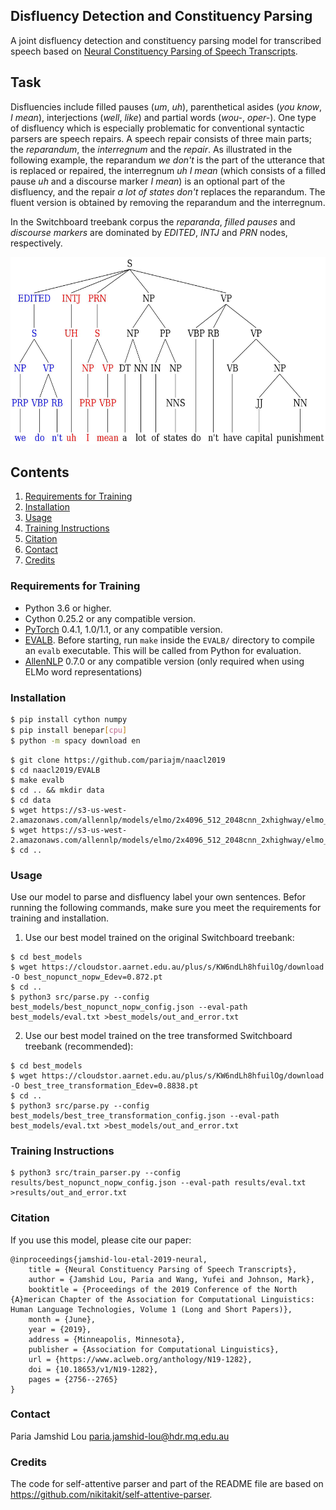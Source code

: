 Disfluency Detection and Constituency Parsing
------------------------------------------------------------
A joint disfluency detection and constituency parsing model for transcribed speech based on [Neural Constituency Parsing of Speech Transcripts](https://www.aclweb.org/anthology/N19-1282). 


Task
------------------------------------------------------------
Disfluencies include filled pauses (*um*, *uh*), parenthetical asides (*you know*, *I mean*), interjections (*well*, *like*) and partial words (*wou-*, *oper-*). One type of disfluency which is especially problematic for conventional syntactic parsers are speech repairs. A speech repair consists of three main parts; the *reparandum*, the *interregnum* and the *repair*. As illustrated in the following example, the reparandum *we don't* is the part of the utterance that is replaced or repaired, the interregnum *uh I mean* (which consists of a filled pause *uh* and a discourse marker *I mean*) is an optional part of the disfluency, and the repair *a lot of states don't* replaces the reparandum. The fluent version is obtained by removing the reparandum and the interregnum.

In the Switchboard treebank corpus the *reparanda*, *filled pauses* and *discourse markers* are dominated by *EDITED*, *INTJ* and *PRN* nodes, respectively.

<p align="center">
  <img src="img/tree-ex.jpg" width=600 height=300>
</p>


## Contents
1. [Requirements for Training](#requirement)
2. [Installation](#installation)
3. [Usage](#usage)
4. [Training Instructions](#training)
5. [Citation](#citation)
6. [Contact](#contact)
7. [Credits](#credits)


### Requirements for Training
* Python 3.6 or higher.
* Cython 0.25.2 or any compatible version.
* [PyTorch](http://pytorch.org/) 0.4.1, 1.0/1.1, or any compatible version.
* [EVALB](http://nlp.cs.nyu.edu/evalb/). Before starting, run `make` inside the `EVALB/` directory to compile an `evalb` executable. This will be called from Python for evaluation.
* [AllenNLP](http://allennlp.org/) 0.7.0 or any compatible version (only required when using ELMo word representations)

### Installation
```bash
$ pip install cython numpy
$ pip install benepar[cpu]
$ python -m spacy download en
```

```
$ git clone https://github.com/pariajm/naacl2019
$ cd naacl2019/EVALB
$ make evalb
$ cd .. && mkdir data
$ cd data
$ wget https://s3-us-west-2.amazonaws.com/allennlp/models/elmo/2x4096_512_2048cnn_2xhighway/elmo_2x4096_512_2048cnn_2xhighway_options.json
$ wget https://s3-us-west-2.amazonaws.com/allennlp/models/elmo/2x4096_512_2048cnn_2xhighway/elmo_2x4096_512_2048cnn_2xhighway_weights.hdf5
$ cd ..
```
### Usage
Use our model to parse and disfluency label your own sentences. Befor running the following commands, make sure you meet the requirements for training and installation. 
1. Use our best model trained on the original Switchboard treebank:
```
$ cd best_models
$ wget https://cloudstor.aarnet.edu.au/plus/s/KW6ndLh8hfuilOg/download -O best_nopunct_nopw_Edev=0.872.pt
$ cd ..
$ python3 src/parse.py --config best_models/best_nopunct_nopw_config.json --eval-path best_models/eval.txt >best_models/out_and_error.txt
```

2. Use our best model trained on the tree transformed Switchboard treebank (recommended):
```
$ cd best_models
$ wget https://cloudstor.aarnet.edu.au/plus/s/KW6ndLh8hfuilOg/download -O best_tree_transformation_Edev=0.8838.pt
$ cd ..
$ python3 src/parse.py --config best_models/best_tree_transformation_config.json --eval-path best_models/eval.txt >best_models/out_and_error.txt
```
### Training Instructions
```
$ python3 src/train_parser.py --config results/best_nopunct_nopw_config.json --eval-path results/eval.txt >results/out_and_error.txt
```
### Citation
If you use this model, please cite our paper:
```
@inproceedings{jamshid-lou-etal-2019-neural,
    title = {Neural Constituency Parsing of Speech Transcripts},
    author = {Jamshid Lou, Paria and Wang, Yufei and Johnson, Mark},
    booktitle = {Proceedings of the 2019 Conference of the North {A}merican Chapter of the Association for Computational Linguistics: Human Language Technologies, Volume 1 (Long and Short Papers)},
    month = {June},
    year = {2019},
    address = {Minneapolis, Minnesota},
    publisher = {Association for Computational Linguistics},
    url = {https://www.aclweb.org/anthology/N19-1282},
    doi = {10.18653/v1/N19-1282},
    pages = {2756--2765}
}
```

### Contact
Paria Jamshid Lou <paria.jamshid-lou@hdr.mq.edu.au>

 
### Credits
The code for self-attentive parser and part of the README file are based on https://github.com/nikitakit/self-attentive-parser.


